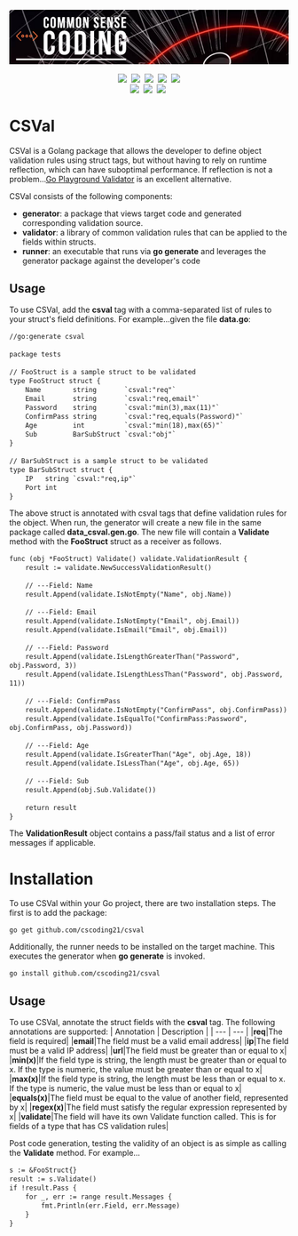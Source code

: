 
<p align="center"><img src="https://github.com/cscoding21/cscoding/blob/main/assets/csc-banner.png?raw=true" width=728></p>

<p align="center">
    <a href="https://github.com/cscoding21/csval"><img src="https://img.shields.io/badge/built_with-Go-29BEB0.svg?style=flat-square"></a>&nbsp;
    <a href="https://goreportcard.com/report/github.com/cscoding21/csval"><img src="https://goreportcard.com/badge/github.com/cscoding21/csval?style=flat-square"></a>&nbsp;
 <a href="https://pkg.go.dev/mod/github.com/cscoding21/csval"><img src="https://pkg.go.dev/badge/mod/github.com/cscoding21/csval"></a>&nbsp;
    <a href="https://github.com/cscoding21/csval/" alt="Stars">
        <img src="https://img.shields.io/github/stars/cscoding21/csval?color=0052FF&labelColor=090422" /></a>&nbsp;
    <a href="https://github.com/cscoding21/csval/pulse" alt="Activity">
        <img src="https://img.shields.io/github/commit-activity/m/cscoding21/csval?color=0052FF&labelColor=090422" /></a>
    <br />
    <a href="https://discord.gg/BjV88Bys" alt="Discord">
        <img src="https://img.shields.io/discord/1196192809120710779" /></a>&nbsp;
    <a href="https://www.youtube.com/@CommonSenseCoding-ge5dn" alt="YouTube">
        <img src="https://img.shields.io/badge/youtube-watch_videos-red.svg?color=0052FF&labelColor=090422&logo=youtube" /></a>&nbsp;
    <a href="https://twitter.com/cscoding21" alt="YouTube">
        <img src="https://img.shields.io/twitter/follow/cscoding21" /></a>&nbsp;
</p>



# CSVal
CSVal is a Golang package that allows the developer to define object validation rules using struct tags, but without having to rely on runtime reflection, which can have suboptimal performance.  If reflection is not a problem...[Go Playground Validator](https://github.com/go-playground/validator) is an excellent alternative.  

CSVal consists of the following components:

- __generator__: a package that views target code and generated corresponding validation source.
- __validator__: a library of common validation rules that can be applied to the fields within structs.
- __runner__: an executable that runs via **go generate** and leverages the generator package against the developer's code

## Usage
To use CSVal, add the __csval__ tag with a comma-separated list of rules to your struct's field definitions.  For example...given the file __data.go__:

    //go:generate csval

    package tests

    // FooStruct is a sample struct to be validated
    type FooStruct struct {
        Name        string       `csval:"req"`
        Email       string       `csval:"req,email"`
        Password    string       `csval:"min(3),max(11)"`
        ConfirmPass string       `csval:"req,equals(Password)"`
        Age         int          `csval:"min(18),max(65)"`
        Sub         BarSubStruct `csval:"obj"`
    }

    // BarSubStruct is a sample struct to be validated
    type BarSubStruct struct {
        IP   string `csval:"req,ip"`
        Port int
    }

The above struct is annotated with csval tags that define validation rules for the object.  When run, the generator will create a new file in the same package called __data_csval.gen.go__.  The new file will contain a __Validate__ method with the __FooStruct__ struct as a receiver as follows.

    func (obj *FooStruct) Validate() validate.ValidationResult {
        result := validate.NewSuccessValidationResult()

        // ---Field: Name
        result.Append(validate.IsNotEmpty("Name", obj.Name))

        // ---Field: Email
        result.Append(validate.IsNotEmpty("Email", obj.Email))
        result.Append(validate.IsEmail("Email", obj.Email))

        // ---Field: Password
        result.Append(validate.IsLengthGreaterThan("Password", obj.Password, 3))
        result.Append(validate.IsLengthLessThan("Password", obj.Password, 11))

        // ---Field: ConfirmPass
        result.Append(validate.IsNotEmpty("ConfirmPass", obj.ConfirmPass))
        result.Append(validate.IsEqualTo("ConfirmPass:Password", obj.ConfirmPass, obj.Password))

        // ---Field: Age
        result.Append(validate.IsGreaterThan("Age", obj.Age, 18))
        result.Append(validate.IsLessThan("Age", obj.Age, 65))

        // ---Field: Sub
        result.Append(obj.Sub.Validate())

        return result
    }

The __ValidationResult__ object contains a pass/fail status and a list of error messages if applicable.

# Installation
To use CSVal within your Go project, there are two installation steps.  The first is to add the package:

    go get github.com/cscoding21/csval

Additionally, the runner needs to be installed on the target machine.  This executes the generator when __go generate__ is invoked.

    go install github.com/cscoding21/csval


## Usage
To use CSVal, annotate the struct fields with the __csval__ tag.  The following annotations are supported:
| Annotation | Description |
| --- | --- |
|__req__|The field is required|
|__email__|The field must be a valid email address|
|__ip__|The field must be a valid IP address|
|__url__|The field must be greater than or equal to x|
|__min(x)__|If the field type is string, the length must be greater than or equal to x.  If the type is numeric, the value must be greater than or equal to x|
|__max(x)__|If the field type is string, the length must be less than or equal to x.  If the type is numeric, the value must be less than or equal to x|
|__equals(x)__|The field must be equal to the value of another field, represented by x|
|__regex(x)__|The field must satisfy the regular expression represented by x|
|__validate__|The field will have its own Validate function called.  This is for fields of a type that has CS validation rules|

Post code generation, testing the validity of an object is as simple as calling the __Validate__ method.  For example...

    s := &FooStruct{}
    result := s.Validate()
    if !result.Pass {
        for _, err := range result.Messages {
            fmt.Println(err.Field, err.Message)
        }
    }

